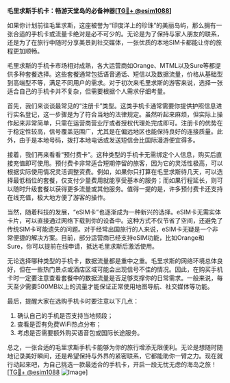 **毛里求斯手机卡：畅游天堂岛的必备神器[[TG💪+ @esim1088](https://t.me/s/esim1088)]**

如果你计划前往毛里求斯，这座被誉为“印度洋上的珍珠”的美丽岛屿，那么拥有一张合适的手机卡或流量卡绝对是必不可少的。无论是为了保持与家人朋友的联系，还是为了在旅行中随时分享美景到社交媒体，一张优质的本地SIM卡都能让你的旅程更加顺畅。

毛里求斯的手机卡市场相对成熟，各大运营商如Orange、MTML以及Sure等都提供多种套餐选择。这些套餐通常包括语音通话、短信以及数据流量，价格从基础型到高端型不等，满足不同用户的需求。对于初次来毛里求斯的游客来说，选择一张适合自己的手机卡并不复杂，但需要根据个人需求仔细考量。

首先，我们来谈谈最常见的“注册卡”类型。这类手机卡通常需要你提供护照信息进行实名登记，这一步骤是为了符合当地的法律规定。虽然听起来麻烦，但实际上操作起来非常简单，只需在运营商营业厅或者授权代理处完成即可。注册卡的优势在于稳定性较高，信号覆盖范围广，尤其是在偏远地区也能保持良好的连接质量。此外，由于是本地号码，拨打本地电话或发送短信会比国际漫游便宜得多。

接着，我们再来看看“预付费卡”。这种类型的手机卡无需绑定个人信息，购买后直接充值即可使用。预付费卡非常适合短期停留的旅客，因为它的灵活性极高，可以根据实际使用情况灵活调整资费。例如，如果你只打算在毛里求斯待几天，可以选择最低档位的套餐，仅支付少量费用就能享受基本的服务；而如果行程延长，则可以随时升级套餐以获得更多流量或其他服务。值得一提的是，许多预付费卡还支持在线充值，极大地方便了游客的操作。

当然，随着科技的发展，“eSIM卡”也逐渐成为一种新兴的选择。eSIM卡无需实体卡片，可以直接通过网络下载到你的设备中。这种方式不仅节省了空间，还避免了传统SIM卡可能遗失的问题。对于经常出国旅行的人来说，eSIM卡无疑是一个非常便捷的解决方案。目前，部分运营商已经支持eSIM功能，比如Orange和Sure，你可以提前在线申请，抵达毛里求斯后激活使用。

无论选择哪种类型的手机卡，数据流量都是重中之重。毛里求斯的网络环境总体良好，但在一些热门景点或酒店区域可能会出现信号不佳的情况。因此，在购买手机卡时一定要注意查看套餐中的数据流量是否足够支撑你的日常需求。一般来说，每天至少需要500MB以上的流量才能保证正常使用地图导航、社交媒体等功能。

最后，提醒大家在选购手机卡时要注意以下几点：
1. 确认自己的手机是否支持当地频段；
2. 查看是否有免费WiFi热点分布；
3. 考虑是否需要额外购买语音包或国际长途服务。

总之，一张合适的毛里求斯手机卡能够为你的旅行增添无限便利。无论是想随时随地记录美好瞬间，还是希望保持与外界的紧密联系，它都能助你一臂之力。现在就行动起来吧，为自己挑选一款最适合的手机卡，开启一段无忧无虑的海岛之旅！[[TG💪+ @esim1088](https://t.me/s/esim1088) ![Image](https://i.postimg.cc/4NQfJmqS/Snipaste-2025-05-13-00-14-12.png)]